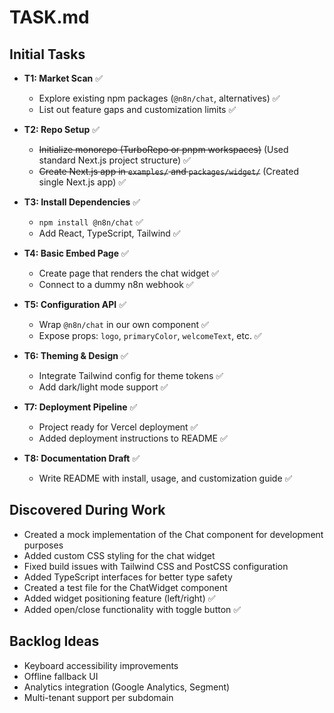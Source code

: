 # TASK.md

## Initial Tasks
- **T1: Market Scan** ✅  
  - Explore existing npm packages (`@n8n/chat`, alternatives) ✅  
  - List out feature gaps and customization limits ✅

- **T2: Repo Setup** ✅  
  - ~~Initialize monorepo (TurboRepo or pnpm workspaces)~~ (Used standard Next.js project structure) ✅  
  - ~~Create Next.js app in `examples/` and `packages/widget/`~~ (Created single Next.js app) ✅

- **T3: Install Dependencies** ✅  
  - `npm install @n8n/chat` ✅  
  - Add React, TypeScript, Tailwind ✅

- **T4: Basic Embed Page** ✅  
  - Create page that renders the chat widget ✅  
  - Connect to a dummy n8n webhook ✅

- **T5: Configuration API** ✅  
  - Wrap `@n8n/chat` in our own component ✅  
  - Expose props: `logo`, `primaryColor`, `welcomeText`, etc. ✅

- **T6: Theming & Design** ✅  
  - Integrate Tailwind config for theme tokens ✅  
  - Add dark/light mode support ✅

- **T7: Deployment Pipeline** ✅  
  - Project ready for Vercel deployment ✅  
  - Added deployment instructions to README ✅

- **T8: Documentation Draft** ✅  
  - Write README with install, usage, and customization guide ✅

## Discovered During Work
- Created a mock implementation of the Chat component for development purposes
- Added custom CSS styling for the chat widget
- Fixed build issues with Tailwind CSS and PostCSS configuration
- Added TypeScript interfaces for better type safety
- Created a test file for the ChatWidget component
- Added widget positioning feature (left/right) ✅
- Added open/close functionality with toggle button ✅

## Backlog Ideas
- Keyboard accessibility improvements  
- Offline fallback UI  
- Analytics integration (Google Analytics, Segment)  
- Multi-tenant support per subdomain
